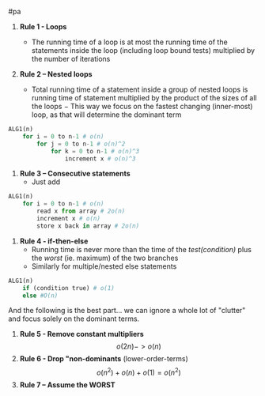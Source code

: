 #pa 

1. **Rule 1 - Loops** 
	- The running time of a loop is at most the running time of the statements inside the loop (including loop bound tests) multiplied by the number of iterations

2. **Rule 2 – Nested loops**
	- Total running time of a statement inside a group of nested loops is running time of statement multiplied by the product of the sizes of all the loops − This way we focus on the fastest changing (inner-most) loop, as that will determine the dominant term
	
```python
ALG1(n)
	for i = 0 to n-1 # o(n)
		for j = 0 to n-1 # o(n)^2
			for k = 0 to n-1 # o(n)^3
				increment x # o(n)^3
```

1. **Rule 3 – Consecutive statements** 
	- Just add

```python
ALG1(n)
	for i = 0 to n-1 # o(n)
		read x from array # 2o(n)
		increment x # o(n)
		store x back in array # 2o(n)
```

1. **Rule 4 - if-then-else**
	- Running time is never more than the time of the *test(condition)* plus the *worst* (ie. maximum) of the two branches
	- Similarly for multiple/nested else statements

```python
ALG1(n)
	if (condition true) # o(1) 
	else #O(n)
```

And the following is the best part… we can ignore a whole lot of "clutter" and focus solely on the dominant terms.

1. **Rule 5 - Remove constant multipliers**
	$$ o(2n) -> o(n) $$
2. **Rule 6 - Drop "non-dominants** (lower-order-terms)
	$$ o(n^2) + o(n) + o(1) = o(n^2) $$
3. **Rule 7 – Assume the WORST**